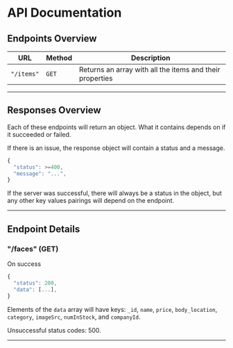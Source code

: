 # API Documentation

## Endpoints Overview

| URL                    | Method | Description                                                    |
| ---------------------- | ------ | -------------------------------------------------------------- |
| `"/items"`             | `GET`  | Returns an array with all the items and their properties       |


---

## Responses Overview

Each of these endpoints will return an object. What it contains depends on if it succeeded or failed.

If there is an issue, the response object will contain a status and a message.

```js
{
  "status": >=400,
  "message": "...",
}
```

If the server was successful, there will always be a status in the object, but any other key values pairings will depend on the endpoint.

---

## Endpoint Details

### "/faces" (GET)

On success
```js
{
  "status": 200,
  "data": [...],
}
```

Elements of the `data` array will have keys: `_id`, `name`, `price`, `body_location`, `category`, `imageSrc`, `numInStock`, and `companyId`.

Unsuccessful status codes: 500.

---
